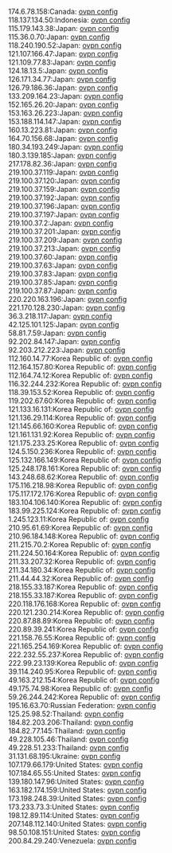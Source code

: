 174.6.78.158:Canada: [ovpn config](vpn/174_6_78_158.ovpn)  
118.137.134.50:Indonesia: [ovpn config](vpn/118_137_134_50.ovpn)  
115.179.143.38:Japan: [ovpn config](vpn/115_179_143_38.ovpn)  
115.36.0.70:Japan: [ovpn config](vpn/115_36_0_70.ovpn)  
118.240.190.52:Japan: [ovpn config](vpn/118_240_190_52.ovpn)  
121.107.166.47:Japan: [ovpn config](vpn/121_107_166_47.ovpn)  
121.109.77.83:Japan: [ovpn config](vpn/121_109_77_83.ovpn)  
124.18.13.5:Japan: [ovpn config](vpn/124_18_13_5.ovpn)  
126.171.34.77:Japan: [ovpn config](vpn/126_171_34_77.ovpn)  
126.79.186.36:Japan: [ovpn config](vpn/126_79_186_36.ovpn)  
133.209.164.23:Japan: [ovpn config](vpn/133_209_164_23.ovpn)  
152.165.26.20:Japan: [ovpn config](vpn/152_165_26_20.ovpn)  
153.163.26.223:Japan: [ovpn config](vpn/153_163_26_223.ovpn)  
153.188.114.147:Japan: [ovpn config](vpn/153_188_114_147.ovpn)  
160.13.223.81:Japan: [ovpn config](vpn/160_13_223_81.ovpn)  
164.70.156.68:Japan: [ovpn config](vpn/164_70_156_68.ovpn)  
180.34.193.249:Japan: [ovpn config](vpn/180_34_193_249.ovpn)  
180.3.139.185:Japan: [ovpn config](vpn/180_3_139_185.ovpn)  
217.178.82.36:Japan: [ovpn config](vpn/217_178_82_36.ovpn)  
219.100.37.119:Japan: [ovpn config](vpn/219_100_37_119.ovpn)  
219.100.37.120:Japan: [ovpn config](vpn/219_100_37_120.ovpn)  
219.100.37.159:Japan: [ovpn config](vpn/219_100_37_159.ovpn)  
219.100.37.192:Japan: [ovpn config](vpn/219_100_37_192.ovpn)  
219.100.37.196:Japan: [ovpn config](vpn/219_100_37_196.ovpn)  
219.100.37.197:Japan: [ovpn config](vpn/219_100_37_197.ovpn)  
219.100.37.2:Japan: [ovpn config](vpn/219_100_37_2.ovpn)  
219.100.37.201:Japan: [ovpn config](vpn/219_100_37_201.ovpn)  
219.100.37.209:Japan: [ovpn config](vpn/219_100_37_209.ovpn)  
219.100.37.213:Japan: [ovpn config](vpn/219_100_37_213.ovpn)  
219.100.37.60:Japan: [ovpn config](vpn/219_100_37_60.ovpn)  
219.100.37.63:Japan: [ovpn config](vpn/219_100_37_63.ovpn)  
219.100.37.83:Japan: [ovpn config](vpn/219_100_37_83.ovpn)  
219.100.37.85:Japan: [ovpn config](vpn/219_100_37_85.ovpn)  
219.100.37.87:Japan: [ovpn config](vpn/219_100_37_87.ovpn)  
220.220.163.196:Japan: [ovpn config](vpn/220_220_163_196.ovpn)  
221.170.128.230:Japan: [ovpn config](vpn/221_170_128_230.ovpn)  
36.3.218.117:Japan: [ovpn config](vpn/36_3_218_117.ovpn)  
42.125.101.125:Japan: [ovpn config](vpn/42_125_101_125.ovpn)  
58.81.7.59:Japan: [ovpn config](vpn/58_81_7_59.ovpn)  
92.202.84.147:Japan: [ovpn config](vpn/92_202_84_147.ovpn)  
92.203.212.223:Japan: [ovpn config](vpn/92_203_212_223.ovpn)  
112.160.14.77:Korea Republic of: [ovpn config](vpn/112_160_14_77.ovpn)  
112.164.157.80:Korea Republic of: [ovpn config](vpn/112_164_157_80.ovpn)  
112.164.74.12:Korea Republic of: [ovpn config](vpn/112_164_74_12.ovpn)  
116.32.244.232:Korea Republic of: [ovpn config](vpn/116_32_244_232.ovpn)  
118.39.153.52:Korea Republic of: [ovpn config](vpn/118_39_153_52.ovpn)  
119.202.67.60:Korea Republic of: [ovpn config](vpn/119_202_67_60.ovpn)  
121.133.16.131:Korea Republic of: [ovpn config](vpn/121_133_16_131.ovpn)  
121.136.29.114:Korea Republic of: [ovpn config](vpn/121_136_29_114.ovpn)  
121.145.66.160:Korea Republic of: [ovpn config](vpn/121_145_66_160.ovpn)  
121.161.131.92:Korea Republic of: [ovpn config](vpn/121_161_131_92.ovpn)  
121.175.233.25:Korea Republic of: [ovpn config](vpn/121_175_233_25.ovpn)  
124.5.150.236:Korea Republic of: [ovpn config](vpn/124_5_150_236.ovpn)  
125.132.166.149:Korea Republic of: [ovpn config](vpn/125_132_166_149.ovpn)  
125.248.178.161:Korea Republic of: [ovpn config](vpn/125_248_178_161.ovpn)  
143.248.68.62:Korea Republic of: [ovpn config](vpn/143_248_68_62.ovpn)  
175.116.218.98:Korea Republic of: [ovpn config](vpn/175_116_218_98.ovpn)  
175.117.172.176:Korea Republic of: [ovpn config](vpn/175_117_172_176.ovpn)  
183.104.106.140:Korea Republic of: [ovpn config](vpn/183_104_106_140.ovpn)  
183.99.225.124:Korea Republic of: [ovpn config](vpn/183_99_225_124.ovpn)  
1.245.123.11:Korea Republic of: [ovpn config](vpn/1_245_123_11.ovpn)  
210.95.61.69:Korea Republic of: [ovpn config](vpn/210_95_61_69.ovpn)  
210.96.184.148:Korea Republic of: [ovpn config](vpn/210_96_184_148.ovpn)  
211.215.70.2:Korea Republic of: [ovpn config](vpn/211_215_70_2.ovpn)  
211.224.50.164:Korea Republic of: [ovpn config](vpn/211_224_50_164.ovpn)  
211.33.207.32:Korea Republic of: [ovpn config](vpn/211_33_207_32.ovpn)  
211.34.180.34:Korea Republic of: [ovpn config](vpn/211_34_180_34.ovpn)  
211.44.44.32:Korea Republic of: [ovpn config](vpn/211_44_44_32.ovpn)  
218.155.33.187:Korea Republic of: [ovpn config](vpn/218_155_33_187.ovpn)  
218.155.33.187:Korea Republic of: [ovpn config](vpn/218_155_33_187.ovpn)  
220.118.176.168:Korea Republic of: [ovpn config](vpn/220_118_176_168.ovpn)  
220.121.230.214:Korea Republic of: [ovpn config](vpn/220_121_230_214.ovpn)  
220.87.88.89:Korea Republic of: [ovpn config](vpn/220_87_88_89.ovpn)  
220.89.39.241:Korea Republic of: [ovpn config](vpn/220_89_39_241.ovpn)  
221.158.76.55:Korea Republic of: [ovpn config](vpn/221_158_76_55.ovpn)  
221.165.254.169:Korea Republic of: [ovpn config](vpn/221_165_254_169.ovpn)  
222.232.55.237:Korea Republic of: [ovpn config](vpn/222_232_55_237.ovpn)  
222.99.23.139:Korea Republic of: [ovpn config](vpn/222_99_23_139.ovpn)  
39.114.240.95:Korea Republic of: [ovpn config](vpn/39_114_240_95.ovpn)  
49.163.212.154:Korea Republic of: [ovpn config](vpn/49_163_212_154.ovpn)  
49.175.74.98:Korea Republic of: [ovpn config](vpn/49_175_74_98.ovpn)  
59.26.244.242:Korea Republic of: [ovpn config](vpn/59_26_244_242.ovpn)  
195.16.63.70:Russian Federation: [ovpn config](vpn/195_16_63_70.ovpn)  
125.25.98.52:Thailand: [ovpn config](vpn/125_25_98_52.ovpn)  
184.82.203.206:Thailand: [ovpn config](vpn/184_82_203_206.ovpn)  
184.82.77.145:Thailand: [ovpn config](vpn/184_82_77_145.ovpn)  
49.228.105.46:Thailand: [ovpn config](vpn/49_228_105_46.ovpn)  
49.228.51.233:Thailand: [ovpn config](vpn/49_228_51_233.ovpn)  
31.131.68.195:Ukraine: [ovpn config](vpn/31_131_68_195.ovpn)  
107.179.66.179:United States: [ovpn config](vpn/107_179_66_179.ovpn)  
107.184.65.55:United States: [ovpn config](vpn/107_184_65_55.ovpn)  
139.180.147.96:United States: [ovpn config](vpn/139_180_147_96.ovpn)  
163.182.174.159:United States: [ovpn config](vpn/163_182_174_159.ovpn)  
173.198.248.39:United States: [ovpn config](vpn/173_198_248_39.ovpn)  
173.233.73.3:United States: [ovpn config](vpn/173_233_73_3.ovpn)  
198.12.89.114:United States: [ovpn config](vpn/198_12_89_114.ovpn)  
207.148.112.140:United States: [ovpn config](vpn/207_148_112_140.ovpn)  
98.50.108.151:United States: [ovpn config](vpn/98_50_108_151.ovpn)  
200.84.29.240:Venezuela: [ovpn config](vpn/200_84_29_240.ovpn)  
